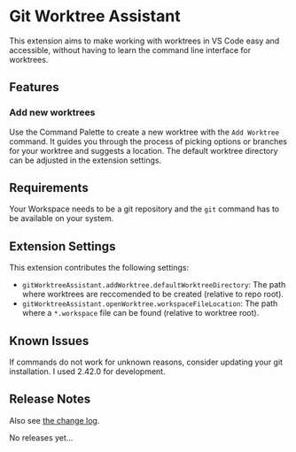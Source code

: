 # Git Worktree Assistant

This extension aims to make working with worktrees in VS Code easy and accessible, without having to
learn the command line interface for worktrees.

## Features

### Add new worktrees

Use the Command Palette to create a new worktree with the `Add Worktree` command. It guides you through
the process of picking options or branches for your worktree and suggests a location. The default worktree
directory can be adjusted in the extension settings.

## Requirements

Your Workspace needs to be a git repository and the `git` command has to be available on your system.

## Extension Settings

This extension contributes the following settings:

- `gitWorktreeAssistant.addWorktree.defaultWorktreeDirectory`: The path where worktrees are reccomended to be created (relative to repo root).
- `gitWorktreeAssistant.openWorktree.workspaceFileLocation`: The path where a `*.workspace` file can be found (relative to worktree root).

## Known Issues

If commands do not work for unknown reasons, consider updating your git installation. I used 2.42.0 for development.

## Release Notes

Also see [the change log](CHANGELOG.md).

No releases yet...
